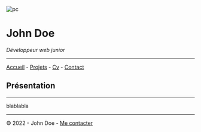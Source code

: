![pc](https://cdn.discordapp.com/attachments/1208043598558400513/1215577342060003338/image.png?ex=65fd419e&is=65eacc9e&hm=49eb395d3af443bd8ce47c404f203635e72e023da201ef21c55a3df8a0b04373&)
# John Doe
*Développeur web junior*

---

[Accueil](https://link-url-here.org) - [Projets](https://link-url-here.org) - [Cv](https://link-url-here.org) - [Contact](https://link-url-here.org)

## Présentation

---
blablabla

___

© 2022 - John Doe - [Me contacter](https://link-url-here.org)
